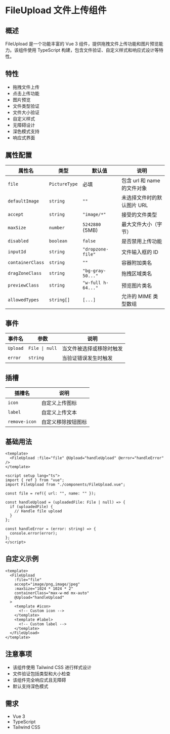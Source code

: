 # FileUpload 文件上传组件

## 概述

FileUpload 是一个功能丰富的 Vue 3 组件，提供拖拽文件上传功能和图片预览能力。该组件使用 TypeScript 构建，包含文件验证、自定义样式和响应式设计等特性。

## 特性

- 拖拽文件上传
- 点击上传功能
- 图片预览
- 文件类型验证
- 文件大小验证
- 自定义样式
- 无障碍设计
- 深色模式支持
- 响应式界面

## 属性配置

| 属性名           | 类型          | 默认值             | 说明                        |
| ---------------- | ------------- | ------------------ | --------------------------- |
| `file`           | `PictureType` | 必填               | 包含 url 和 name 的文件对象 |
| `defaultImage`   | `string`      | `""`               | 未选择文件时的默认图片 URL  |
| `accept`         | `string`      | `"image/*"`        | 接受的文件类型              |
| `maxSize`        | `number`      | `5242880` (5MB)    | 最大文件大小（字节）        |
| `disabled`       | `boolean`     | `false`            | 是否禁用上传功能            |
| `inputId`        | `string`      | `"dropzone-file"`  | 文件输入框的 ID             |
| `containerClass` | `string`      | `""`               | 容器附加类名                |
| `dragZoneClass`  | `string`      | `"bg-gray-50..."`  | 拖拽区域类名                |
| `previewClass`   | `string`      | `"w-full h-64..."` | 预览图片类名                |
| `allowedTypes`   | `string[]`    | `[...]`            | 允许的 MIME 类型数组        |

## 事件

| 事件名   | 参数           | 说明                     |
| -------- | -------------- | ------------------------ |
| `Upload` | `File \| null` | 当文件被选择或移除时触发 |
| `error`  | `string`       | 当验证错误发生时触发     |

## 插槽

| 插槽名        | 说明               |
| ------------- | ------------------ |
| `icon`        | 自定义上传图标     |
| `label`       | 自定义上传文本     |
| `remove-icon` | 自定义移除按钮图标 |

## 基础用法

```vue
<template>
  <FileUpload :file="file" @Upload="handleUpload" @error="handleError" />
</template>

<script setup lang="ts">
import { ref } from "vue";
import FileUpload from "./components/FileUpload.vue";

const file = ref({ url: "", name: "" });

const handleUpload = (uploadedFile: File | null) => {
  if (uploadedFile) {
    // Handle file upload
  }
};

const handleError = (error: string) => {
  console.error(error);
};
</script>
```

## 自定义示例

```vue
<template>
  <FileUpload
    :file="file"
    accept="image/png,image/jpeg"
    :maxSize="1024 * 1024 * 2"
    containerClass="max-w-md mx-auto"
    @Upload="handleUpload"
  >
    <template #icon>
      <!-- Custom icon -->
    </template>
    <template #label>
      <!-- Custom label -->
    </template>
  </FileUpload>
</template>
```

## 注意事项

- 该组件使用 Tailwind CSS 进行样式设计
- 文件验证包括类型和大小检查
- 该组件完全响应式且无障碍
- 默认支持深色模式

## 需求

- Vue 3
- TypeScript
- Tailwind CSS
